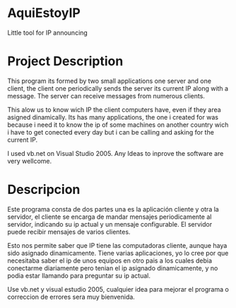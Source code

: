 # AquiEstoyIP
Little tool for IP announcing  


# Project Description

This program its formed by two small applications one server and one client, the client one periodically sends the server its current IP along with a message. The server can receive messages from numerous clients.

This alow us to know wich IP the client computers have, even if they area asigned dinamically. Its has many applications, the one i created for was because i need it to know the ip of some machines on another country wich i have to get conected every day but i can be calling and asking for the current IP.

I used vb.net on Visual Studio 2005. Any Ideas to inprove the software are very wellcome.


# Descripcion

Este programa consta de dos partes una es la aplicación cliente y otra la servidor, el cliente se encarga de mandar mensajes periodicamente al servidor, indicando su ip actual y un mensaje configurable. El servidor puede recibir mensajes de varios clientes.

Esto nos permite saber que IP tiene las computadoras cliente, aunque haya sido asignado dinamicamente. Tiene varias aplicaciones, yo lo cree por que necesitaba saber el ip de unos equipos en otro pais a los cuales debia conectarme diariamente pero tenian el ip asignado dinamicamente, y no podia estar llamando para preguntar su ip actual.

Use vb.net y visual estudio 2005, cualquier idea para mejorar el programa o correccion de errores sera muy bienvenida.


